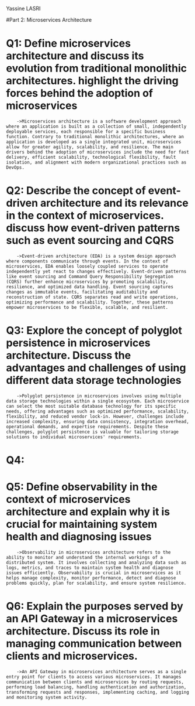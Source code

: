 Yassine LASRI

#Part 2: Microservices Architecture

# Q1: Define microservices architecture and discuss its evolution from traditional monolithic architectures. highlight the driving forces behind the adoption of microservices
        ->Microservices architecture is a software development approach where an application is built as a collection of small, independently deployable services, each responsible for a specific business function. Contrary to traditional monolithic architectures, where an application is developed as a single integrated unit, microservices allow for greater agility, scalability, and resilience. The main drivers behind the adoption of microservices include the need for fast delivery, efficient scalability, technological flexibility, fault isolation, and alignment with modern organizational practices such as DevOps.

# Q2: Describe the concept of event-driven architecture and its relevance in the context of microservices. discuss how event-driven patterns such as event sourcing and CQRS
        ->Event-driven architecture (EDA) is a system design approach where components communicate through events. In the context of microservices, EDA enables loosely coupled services to operate independently yet react to changes effectively. Event-driven patterns like event sourcing and Command Query Responsibility Segregation (CQRS) further enhance microservices by promoting scalability, resilience, and optimized data handling. Event sourcing captures changes as immutable events, facilitating auditability and reconstruction of state. CQRS separates read and write operations, optimizing performance and scalability. Together, these patterns empower microservices to be flexible, scalable, and resilient.

# Q3: Explore the concept of polyglot persistence in microservices architecture. Discuss the advantages and challenges of using different data storage technologies
        ->Polyglot persistence in microservices involves using multiple data storage technologies within a single ecosystem. Each microservice can select the most suitable database technology for its specific needs, offering advantages such as optimized performance, scalability, flexibility, and reduced vendor lock-in. However, challenges include increased complexity, ensuring data consistency, integration overhead, operational demands, and expertise requirements. Despite these challenges, polyglot persistence is valuable for tailoring storage solutions to individual microservices' requirements.

# Q4: 

# Q5: Define observability in the context of microservices architecture and explain why it is crucial for maintaining system health and diagnosing issues
        ->Observability in microservices architecture refers to the ability to monitor and understand the internal workings of a distributed system. It involves collecting and analyzing data such as logs, metrics, and traces to maintain system health and diagnose issues efficiently. Observability is crucial in microservices as it helps manage complexity, monitor performance, detect and diagnose problems quickly, plan for scalability, and ensure system resilience.

# Q6: Explain the purposes served by an API Gateway in a microservices architecture. Discuss its role in managing communication between clients and microservices.
        ->An API Gateway in microservices architecture serves as a single entry point for clients to access various microservices. It manages communication between clients and microservices by routing requests, performing load balancing, handling authentication and authorization, transforming requests and responses, implementing caching, and logging and monitoring system activity.



